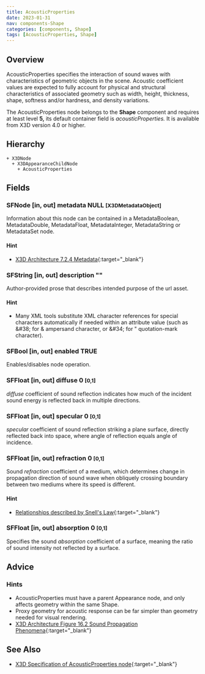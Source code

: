 ```yaml
---
title: AcousticProperties
date: 2023-01-31
nav: components-Shape
categories: [components, Shape]
tags: [AcousticProperties, Shape]
---
```

<style>
.post h3 {
   word-spacing: 0.2em;
}
</style>

## Overview

AcousticProperties specifies the interaction of sound waves with characteristics of geometric objects in the scene. Acoustic coefficient values are expected to fully account for physical and structural characteristics of associated geometry such as width, height, thickness, shape, softness and/or hardness, and density variations.

The AcousticProperties node belongs to the **Shape** component and requires at least level **5,** its default container field is *acousticProperties.* It is available from X3D version 4.0 or higher.

## Hierarchy

```
+ X3DNode
  + X3DAppearanceChildNode
    + AcousticProperties
```

## Fields

### SFNode [in, out] **metadata** NULL <small>[X3DMetadataObject]</small>

Information about this node can be contained in a MetadataBoolean, MetadataDouble, MetadataFloat, MetadataInteger, MetadataString or MetadataSet node.

#### Hint

- [X3D Architecture 7.2.4 Metadata](https://www.web3d.org/specifications/X3Dv4Draft/ISO-IEC19775-1v4-IS.proof//Part01/components/core.html#Metadata){:target="_blank"}

### SFString [in, out] **description** ""

Author-provided prose that describes intended purpose of the url asset.

#### Hint

- Many XML tools substitute XML character references for special characters automatically if needed within an attribute value (such as &amp;#38; for &amp; ampersand character, or &amp;#34; for " quotation-mark character).

### SFBool [in, out] **enabled** TRUE

Enables/disables node operation.

### SFFloat [in, out] **diffuse** 0 <small>[0,1]</small>

*diffuse* coefficient of sound reflection indicates how much of the incident sound energy is reflected back in multiple directions.

### SFFloat [in, out] **specular** 0 <small>[0,1]</small>

*specular* coefficient of sound reflection striking a plane surface, directly reflected back into space, where angle of reflection equals angle of incidence.

### SFFloat [in, out] **refraction** 0 <small>[0,1]</small>

Sound *refraction* coefficient of a medium, which determines change in propagation direction of sound wave when obliquely crossing boundary between two mediums where its speed is different.

#### Hint

- [Relationships described by Snell's Law](https://en.wikipedia.org/wiki/Snell%27s_law){:target="_blank"}

### SFFloat [in, out] **absorption** 0 <small>[0,1]</small>

Specifies the sound *absorption* coefficient of a surface, meaning the ratio of sound intensity not reflected by a surface.

## Advice

### Hints

- AcousticProperties must have a parent Appearance node, and only affects geometry within the same Shape.
- Proxy geometry for acoustic response can be far simpler than geometry needed for visual rendering.
- [X3D Architecture Figure 16.2 Sound Propagation Phenomena](https://www.web3d.org/specifications/X3Dv4Draft/ISO-IEC19775-1v4-IS.proof//Part01/components/sound.html#f-SoundPropagationPhenomena){:target="_blank"}

## See Also

- [X3D Specification of AcousticProperties node](https://www.web3d.org/documents/specifications/19775-1/V4.0/Part01/components/shape.html#AcousticProperties){:target="_blank"}

